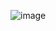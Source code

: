 ![image](https://user-images.githubusercontent.com/101545758/221414560-bbd7653b-59af-4f99-b41f-dfce41a62cd2.png)

